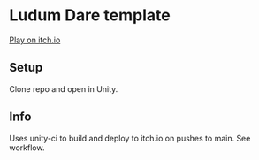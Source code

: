 # Ludum Dare template

[Play on itch.io](https://umesweden.itch.io/ludum-dare-56)

## Setup

Clone repo and open in Unity.

## Info

Uses unity-ci to build and deploy to itch.io on pushes to main. See workflow.
